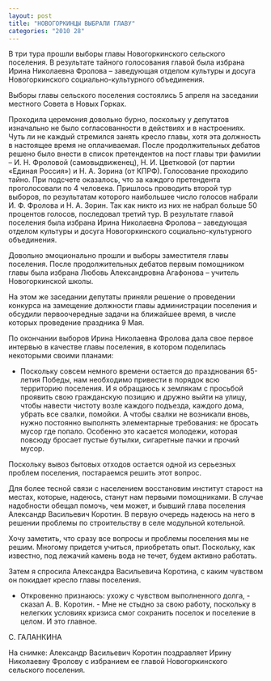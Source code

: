 ```yaml
---
layout: post
title: "НОВОГОРКИНЦЫ ВЫБРАЛИ ГЛАВУ"
categories: "2010 28"
---
```


В три тура прошли выборы главы Новогоркинского сельского поселения. В результате тайного голосования главой была избрана Ирина Николаевна Фролова – заведующая отделом культуры и досуга Новогоркинского социально-культурного объединения.

Выборы главы сельского поселения состоялись 5 апреля на заседании местного Совета в Новых Горках.

Проходила церемония довольно бурно, поскольку у депутатов изначально не было согласованности в действиях и в настроениях. Чуть ли не каждый стремился занять кресло главы, хотя эта должность в настоящее время не оплачиваемая. После продолжительных дебатов решено было внести в список претендентов на пост главы три фамилии – И. Н. Фроловой (самовыдвиженец), Н. И. Цветковой (от партии «Единая Россия») и Н. А. Зорина (от КПРФ). Голосование проходило тайно. При подсчете оказалось, что за каждого претендента проголосовали по 4 человека. Пришлось проводить второй тур выборов, по результатам которого наибольшее число голосов набрали И. Ф. Фролова и Н. А. Зорин. Так как никто из них не набрал больше 50 процентов голосов, последовал третий тур. В результате главой поселения была избрана Ирина Николаевна Фролова – заведующая отделом культуры и досуга Новогоркинского социально-культурного объединения.

Довольно эмоционально прошли и выборы заместителя главы поселения. После продолжительных дебатов первым помощником главы была избрана Любовь Александровна Агафонова – учитель Новогоркинской школы.

На этом же заседании депутаты приняли решение о проведении конкурса на замещение должности главы администрации поселения и обсудили первоочередные задачи на ближайшее время, в числе которых проведение праздника 9 Мая.

По окончании выборов Ирина Николаевна Фролова дала свое первое интервью в качестве главы поселения, в котором поделилась некоторыми своими планами:

- Поскольку совсем немного времени остается до празднования 65-летия Победы, нам необходимо привести в порядок всю территорию поселения. И я обращаюсь к землякам с просьбой проявить свою гражданскую позицию и дружно выйти на улицу, чтобы навести чистоту возле каждого подъезда, каждого дома, убрать все свалки, помойки. А чтобы свалки не возникали вновь, нужно постоянно выполнять элементарные требования: не бросать мусор где попало. Особенно это касается молодежи, которая повсюду бросает пустые бутылки, сигаретные пачки и прочий мусор.

Поскольку вывоз бытовых отходов остается одной из серьезных проблем поселения, постараемся решить этот вопрос.

Для более тесной связи с населением восстановим институт старост на местах, которые, надеюсь, станут нам первыми помощниками. В случае надобности обещал помочь, чем может, и бывший глава поселения Александр Васильевич Коротин. В первую очередь надеюсь на него в решении проблемы по строительству в селе модульной котельной.

Хочу заметить, что сразу все вопросы и проблемы поселения мы не решим. Многому придется учиться, приобретать опыт. Поскольку, как известно, под лежачий камень вода не течет, будем активно работать.

Затем я спросила Александра Васильевича Коротина, с каким чувством он покидает кресло главы поселения.

- Откровенно признаюсь: ухожу с чувством выполненного долга, - сказал А. В. Коротин. - Мне не стыдно за свою работу, поскольку в нелегких условиях кризиса смог сохранить поселок и поселение в целом. И это главное.

С. ГАЛАНКИНА

На снимке: Александр Васильевич Коротин поздравляет Ирину Николаевну Фролову с избранием ее главой Новогоркинского сельского поселения.


